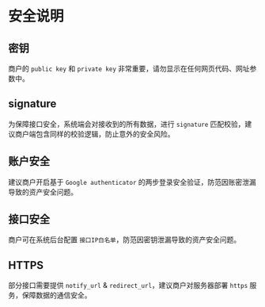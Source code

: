 # 安全说明



## 密钥

商户的 `public key` 和 `private key` 非常重要，请勿显示在任何网页代码、网址参数中。



## signature

为保障接口安全，系统端会对接收到的所有数据，进行 `signature` 匹配校验，建议商户端包含同样的校验逻辑，防止意外的安全风险。



## 账户安全

建议商户开启基于 `Google authenticator` 的两步登录安全验证，防范因账密泄漏导致的资产安全问题。



## 接口安全

商户可在系统后台配置 `接口IP白名单`，防范因密钥泄漏导致的资产安全问题。



## HTTPS

部分接口需要提供 `notify_url` & `redirect_url`，建议商户对服务器部署 `https` 服务，保障数据的通信安全。

